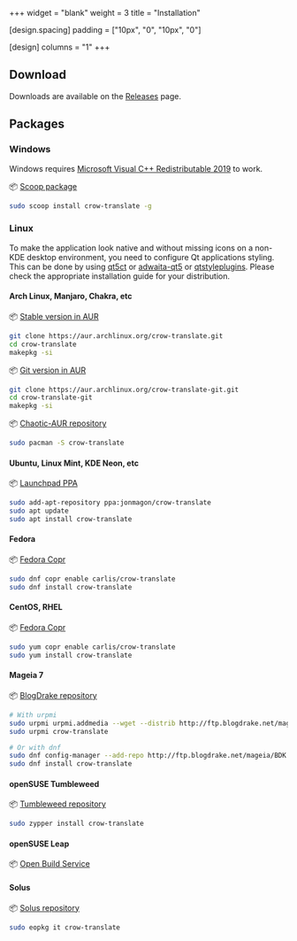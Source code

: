 +++
widget = "blank"
weight = 3
title = "Installation"

[design.spacing]
  padding = ["10px", "0", "10px", "0"]

[design]
  columns = "1"
+++

## Download

Downloads are available on the [Releases](https://github.com/crow-translate/crow-translate/releases/latest) page.

## Packages

### Windows

Windows requires [Microsoft Visual C++ Redistributable 2019](https://support.microsoft.com/en-us/topic/the-latest-supported-visual-c-downloads-2647da03-1eea-4433-9aff-95f26a218cc0) to work.

:package: [Scoop package](https://github.com/lukesampson/scoop-extras/blob/master/bucket/crow-translate.json)

```bash
sudo scoop install crow-translate -g
```

### Linux

To make the application look native and without missing icons on a non-KDE desktop environment, you need to configure Qt applications styling. This can be done by using [qt5ct](https://github.com/RomanVolak/qt5ct) or [adwaita-qt5](https://github.com/FedoraQt/adwaita-qt) or [qtstyleplugins](https://github.com/qt/qtstyleplugins). Please check the appropriate installation guide for your distribution.

#### Arch Linux, Manjaro, Chakra, etc

:package: [Stable version in AUR](https://aur.archlinux.org/packages/crow-translate)

```bash
git clone https://aur.archlinux.org/crow-translate.git
cd crow-translate
makepkg -si
```

:package: [Git version in AUR](https://aur.archlinux.org/packages/crow-translate-git)

```bash
git clone https://aur.archlinux.org/crow-translate-git.git
cd crow-translate-git
makepkg -si
```

:package: [Chaotic-AUR repository](https://lonewolf.pedrohlc.com/chaotic-aur)

```bash
sudo pacman -S crow-translate
```

#### Ubuntu, Linux Mint, KDE Neon, etc

:package: [Launchpad PPA](https://launchpad.net/~jonmagon/+archive/ubuntu/crow-translate)

```bash
sudo add-apt-repository ppa:jonmagon/crow-translate
sudo apt update
sudo apt install crow-translate
```

#### Fedora

:package: [Fedora Copr](https://copr.fedorainfracloud.org/coprs/carlis/crow-translate)

```bash
sudo dnf copr enable carlis/crow-translate
sudo dnf install crow-translate
```

#### CentOS, RHEL

:package: [Fedora Copr](https://copr.fedorainfracloud.org/coprs/carlis/crow-translate)

```bash
sudo yum copr enable carlis/crow-translate
sudo yum install crow-translate
```

#### Mageia 7

:package: [BlogDrake repository](http://ftp.blogdrake.net)

```bash
# With urpmi
sudo urpmi urpmi.addmedia --wget --distrib http://ftp.blogdrake.net/mageia/mageia7/x86_64 # Or i586
sudo urpmi crow-translate

# Or with dnf
sudo dnf config-manager --add-repo http://ftp.blogdrake.net/mageia/BDK.repo
sudo dnf install crow-translate
```

#### openSUSE Tumbleweed

:package: [Tumbleweed repository](https://software.opensuse.org/package/crow-translate)

```bash
sudo zypper install crow-translate
```

#### openSUSE Leap

:package: [Open Build Service](https://software.opensuse.org/package/crow-translate)

#### Solus

:package: [Solus repository](https://dev.getsol.us/source/crow-translate)

```bash
sudo eopkg it crow-translate
```
